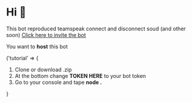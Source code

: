 # Hi 👋

This bot reproduced teamspeak connect and disconnect soud (and other soon)
[Click here to invite the bot](https://discord.com/api/oauth2/authorize?client_id=1044977893169713242&permissions=3145728&scope=bot)

You want to **host** this bot 

('tutorial' => {
1. Clone or download .zip
2. At the bottom change **TOKEN HERE** to your bot token
3. Go to your console and tape **node .**

}
